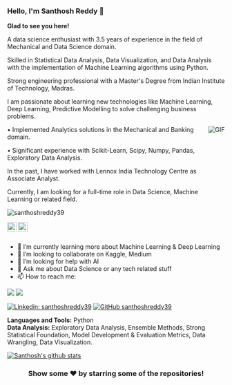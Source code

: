### Hello, I'm Santhosh Reddy 👋
**Glad to see you here!**


A data science enthusiast with 3.5 years of experience in the field of Mechanical and Data Science domain.

Skilled in Statistical Data Analysis, Data Visualization, and Data Analysis with the implementation of Machine Learning algorithms using Python.

Strong engineering professional with a Master's Degree from Indian Institute of Technology, Madras.

I am passionate about learning new technologies like Machine Learning, Deep Learning, Predictive Modelling to solve challenging business problems.

<img align="right" alt="GIF" src="https://media.giphy.com/media/836HiJc7pgzy8iNXCn/giphy.gif" />

• Implemented Analytics solutions in the Mechanical and Banking domain.

• Significant experience with Scikit-Learn, Scipy, Numpy, Pandas, Exploratory Data Analysis.

In the past, I have worked with Lennox India Technology Centre as Associate Analyst.

Currently, I am looking for a full-time role in Data Science, Machine Learning or related field.

<p align="left"> <img src="https://komarev.com/ghpvc/?username=santhoshreddy39&label=Views&color=blue&style=plastic" alt="santhoshreddy39" /> </p>

</a>
<a href="https://linkedin.com/in/santhoshreddy39">
  <img align="left" alt="Santhosh's Linkdein" width="22px" src="https://cdn.jsdelivr.net/npm/simple-icons@v3/icons/linkedin.svg" />
</a>
<a href="https://github.com/santhoshreddy39">
  <img align="left" alt="Santhosh's Github" width="22px" src="https://cdn.jsdelivr.net/npm/simple-icons@v3/icons/github.svg" />
</a>

<br/>
<br/>

- 🌱 I’m currently learning more about Machine Learning & Deep Learning        
- 👯 I’m looking to collaborate on Kaggle, Medium
- 🤔 I’m looking for help with AI
- 💬 Ask me about Data Science or any tech related stuff
- 📫 How to reach me:

[<img target="_blank" src="https://img.icons8.com/doodle/64/000000/skype--v1.png"/>](https://join.skype.com/invite/UPgtZxags9eh) [<img target="_blank" src="https://img.icons8.com/doodle/64/000000/linkedin-circled.png"/>](https://www.linkedin.com/in/santhoshreddy39/)


[![Linkedin: santhoshreddy39](https://img.shields.io/badge/-santhoshreddy39-blue?style=flat-square&logo=Linkedin&logoColor=white&link=https://www.linkedin.com/in/santhoshreddy39/)](https://www.linkedin.com/in/santhoshreddy39/)
[![GitHub santhoshreddy39](https://img.shields.io/github/followers/santhoshreddy39?label=follow&style=social)](https://github.com/santhoshreddy39)

**Languages and Tools:**  Python   <br />
**Data Analysis:** Exploratory Data Analysis, Ensemble Methods, Strong Statistical Foundation, Model Development & Evaluation Metrics, Data Wrangling, Data Visualization.
 
</a>
<a href="https://github.com/santhoshreddy39">
 <img align="center" src="https://github-readme-stats.vercel.app/api?username=santhoshreddy39&show_icons=true&theme=light&line_height=27" alt="Santhosh's github stats"/>
</a>

<div align="center">

### Show some ❤️ by starring some of the repositories!

</div>

